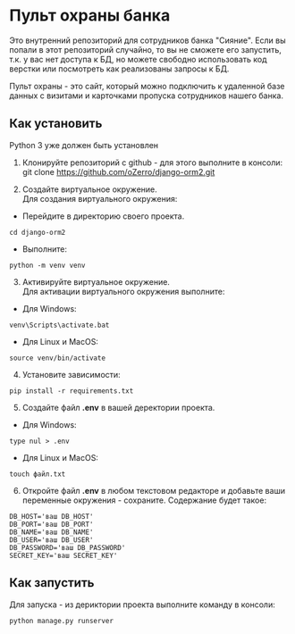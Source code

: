 # Пульт охраны банка 

Это внутренний репозиторий для сотрудников банка "Сияние". Если вы попали в этот репозиторий случайно, то вы не сможете его запустить, т.к. у вас нет доступа к БД, но можете свободно использовать код верстки или посмотреть как реализованы запросы к БД.

Пульт охраны - это сайт, который можно подключить к удаленной базе данных с визитами и карточками пропуска сотрудников нашего банка.

## Как установить

Python 3 уже должен быть установлен

1. Клонируйте репозиторий с github - для этого выполните в консоли:  
git clone https://github.com/oZerro/django-orm2.git

2. Создайте виртуальное окружение.  
Для создания виртуального окружения:

- Перейдите в директорию своего проекта.  
```
cd django-orm2
```

- Выполните:
```
python -m venv venv
```

3. Активируйте виртуальное окружение.  
Для активации виртуального окружения выполните:

- Для Windows:  
```
venv\Scripts\activate.bat
```

- Для Linux и MacOS:  
```
source venv/bin/activate
```

4. Установите зависимости:  
```
pip install -r requirements.txt
```

5. Создайте файл **.env** в вашей деректории проекта.

- Для Windows:  
```
type nul > .env
```

- Для Linux и MacOS:  
```
touch файл.txt
```

6. Откройте файл **.env** в любом текстовом редакторе и добавьте ваши переменные окружения - сохраните.
Содержание будет такое:
```
DB_HOST='ваш DB_HOST'
DB_PORT='ваш DB_PORT'
DB_NAME='ваш DB_NAME'
DB_USER='ваш DB_USER'
DB_PASSWORD='ваш DB_PASSWORD'
SECRET_KEY='ваш SECRET_KEY'
```

## Как запустить

Для запуска - из дериктории проекта выполните команду в консоли:
```
python manage.py runserver
```